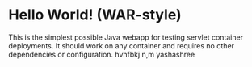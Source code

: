 Hello World! (WAR-style)
===============

This is the simplest possible Java webapp for testing servlet container deployments.  It should work on any container and requires no other dependencies or configuration.
hvhfbkj n,m
yashashree

